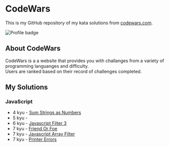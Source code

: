 # CodeWars
This is my GitHub repository of my kata solutions from [codewars.com](https://www.codewars.com/).

![Profile badge](https://www.codewars.com/users/donalducky/badges/large)

## About CodeWars
CodeWars is a a website that provides you with challanges from a variety of programming languanges and difficulty. <br />
Users are ranked based on their record of challenges completed.

## My Solutions



### JavaScript
- 4 kyu - [Sum Strings as Numbers](js/4kyu/SumStringsAsNumbers.js)
- 5 kyu - 
- 6 kyu - [Javascript Filter 3](js/6kyu/JavascriptFilter3.js)
- 7 kyu - [Friend Or Foe](js/7kyu/FriendOrFoe.js)
- 7 kyu - [Javascript Array Filter](js/7kyu/JavascriptArrayFilter.js)
- 7 kyu - [Printer Errors](js/7kyu/PrinterErrors.js)


